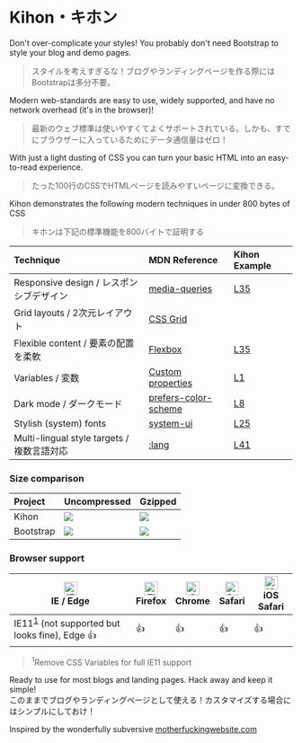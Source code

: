 # Kihon・キホン

Don't over-complicate your styles! You probably don't need Bootstrap to style your blog and demo pages.

> スタイルを考えすぎるな！ブログやランディングページを作る際にはBootstrapは多分不要。

Modern web-standards are easy to use, widely supported, and have no network overhead (it's in the browser)!

> 最新のウェブ標準は使いやすくてよくサポートされている。しかも、すでにブラウザーに入っているためにデータ通信量はゼロ！

With just a light dusting of CSS you can turn your basic HTML into an easy-to-read experience.

> たった100行のCSSでHTMLページを読みやすいページに変換できる。

Kihon demonstrates the following modern techniques in under 800 bytes of CSS

> キホンは下記の標準機能を800バイトで証明する

Technique     | MDN Reference | Kihon Example
:------------|:-------------|:--------|
Responsive design / レスポンシブデザイン | [media-queries](https://developer.mozilla.org/en-US/docs/Web/CSS/Media_Queries/Using_media_queries) | [L35](https://github.com/saltymouse/kihon/blob/master/kihon.css#L35-L39)
Grid layouts / 2次元レイアウト | [CSS Grid](https://developer.mozilla.org/en-US/docs/Web/CSS/CSS_Grid_Layout/Basic_Concepts_of_Grid_Layout) |
Flexible content / 要素の配置を柔軟 | [Flexbox](https://developer.mozilla.org/en-US/docs/Web/CSS/CSS_Flexible_Box_Layout/Basic_Concepts_of_Flexbox) | [L35](https://github.com/saltymouse/kihon/blob/master/kihon.css#L35-L39)
Variables / 変数 | [Custom properties](https://developer.mozilla.org/en-US/docs/Web/CSS/Using_CSS_custom_properties) | [L1](https://github.com/saltymouse/kihon/blob/master/kihon.css#L1-L3)
Dark mode / ダークモード | [prefers-color-scheme](https://developer.mozilla.org/en-US/docs/Web/CSS/@media/prefers-color-scheme) | [L8](https://github.com/saltymouse/kihon/blob/master/kihon.css#L8)
Stylish (system) fonts | [system-ui](https://developer.mozilla.org/en-US/docs/Web/CSS/font-family) | [L25](https://github.com/saltymouse/kihon/blob/master/kihon.css#L25)
Multi-lingual style targets / 複数言語対応 | [:lang](https://developer.mozilla.org/en-US/docs/Web/CSS/:lang) | [L41](https://github.com/saltymouse/kihon/blob/master/kihon.css#L41)

### Size comparison

 Project     | Uncompressed | Gzipped
:------------|:-------------|:--------|
Kihon  | ![](https://img.badgesize.io/saltymouse/kihon/master/kihon.css.svg) | ![](https://img.badgesize.io/saltymouse/kihon/master/kihon.css.svg?compression=gzip)
Bootstrap |  ![](https://img.badgesize.io/twbs/bootstrap/master/dist/css/bootstrap.css.svg?color=orange) | ![](https://img.badgesize.io/twbs/bootstrap/master/dist/css/bootstrap.css.svg?compression=gzip&color=yellow)

### Browser support

| [<img src="https://raw.githubusercontent.com/alrra/browser-logos/master/src/edge/edge_48x48.png" alt="IE / Edge" width="24px" height="24px" />](http://godban.github.io/browsers-support-badges/)</br>IE / Edge | [<img src="https://raw.githubusercontent.com/alrra/browser-logos/master/src/firefox/firefox_48x48.png" alt="Firefox" width="24px" height="24px" />](http://godban.github.io/browsers-support-badges/)</br>Firefox | [<img src="https://raw.githubusercontent.com/alrra/browser-logos/master/src/chrome/chrome_48x48.png" alt="Chrome" width="24px" height="24px" />](http://godban.github.io/browsers-support-badges/)</br>Chrome | [<img src="https://raw.githubusercontent.com/alrra/browser-logos/master/src/safari/safari_48x48.png" alt="Safari" width="24px" height="24px" />](http://godban.github.io/browsers-support-badges/)</br>Safari | [<img src="https://raw.githubusercontent.com/alrra/browser-logos/master/src/safari-ios/safari-ios_48x48.png" alt="iOS Safari" width="24px" height="24px" />](http://godban.github.io/browsers-support-badges/)</br>iOS Safari |
| --------- | --------- | --------- | --------- | --------- |
| IE11<sup>[1](#footnote-ie11)</sup> (not supported but looks fine), Edge 👍| 👍| 👍| 👍| 👍

> <sup name="footnote-ie11">1</sup>Remove CSS Variables for full IE11 support

Ready to use for most blogs and landing pages. Hack away and keep it simple!  
このままでブログやランディングページとして使える！カスタマイズする場合にはシンプルにしておけ！

Inspired by the wonderfully subversive [motherfuckingwebsite.com](http://motherfuckingwebsite.com)

